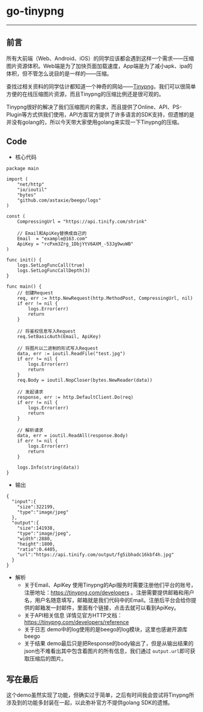 # go-tinypng
---

## 前言
所有大前端（Web、Android、iOS）的同学应该都会遇到这样一个需求——压缩图片资源体积。Web端是为了加快页面加载速度，App端是为了减小apk、ipa的体积，但不管怎么说目的是一样的——压缩。

查找过相关资料的同学估计都知道一个神奇的网站——[Tinypng](https://tinypng.com)，我们可以很简单方便的在线压缩图片资源，而且Tinypng的压缩比例还是很可观的。

Tinypng很好的解决了我们压缩图片的需求，而且提供了Online、API、PS-Plugin等方式供我们使用，API方面官方提供了许多语言的SDK支持，但遗憾的是并没有golang的，所以今天带大家使用golang来实现一下Tinypng的压缩。

## Code

- 核心代码

```
package main

import (
	"net/http"
	"io/ioutil"
	"bytes"
	"github.com/astaxie/beego/logs"
)

const (
	CompressingUrl = "https://api.tinify.com/shrink"

	// Email和ApiKey替换成自己的
	Email  = "example@163.com"
	ApiKey = "rcPxm3Zrg_1DbjYtV6AXM_-53Jg9wuWB"
)

func init() {
	logs.SetLogFuncCall(true)
	logs.SetLogFuncCallDepth(3)
}

func main() {
	// 创建Request
	req, err := http.NewRequest(http.MethodPost, CompressingUrl, nil)
	if err != nil {
		logs.Error(err)
		return
	}

	// 将鉴权信息写入Request
	req.SetBasicAuth(Email, ApiKey)

	// 将图片以二进制的形式写入Request
	data, err := ioutil.ReadFile("test.jpg")
	if err != nil {
		logs.Error(err)
		return
	}
	req.Body = ioutil.NopCloser(bytes.NewReader(data))

	// 发起请求
	response, err := http.DefaultClient.Do(req)
	if err != nil {
		logs.Error(err)
		return
	}

	// 解析请求
	data, err = ioutil.ReadAll(response.Body)
	if err != nil {
		logs.Error(err)
		return
	}

	logs.Info(string(data))
}
```
- 输出

```
{
  "input":{
    "size":322199,
    "type":"image/jpeg"
  },
  "output":{
    "size":141938,
    "type":"image/jpeg",
    "width":2880,
    "height":1800,
    "ratio":0.4405,
    "url":"https://api.tinify.com/output/fg5ibhadc16kbf4h.jpg"
  }
}
```
- 解析
  - 关于Email、ApiKey
    使用Tinypng的Api服务时需要注册他们平台的账号，注册地址：https://tinypng.com/developers 。注册需要提供邮箱和用户名，用户名随意填写，邮箱就是我们代码中的Email。注册后平台会给你提供的邮箱发一封邮件，里面有个链接，点击去就可以看到ApiKey。
  - 关于API相关信息
    详情见官方HTTP文档：https://tinypng.com/developers/reference
  - 关于日志
    demo中的log使用的是beego的log模块，这里也感谢开源库beego
  - 关于结果
    demo最后只是把Response的body输出了，但是从输出结果的json也不难看出其中包含着图片的所有信息，我们通过 `output.url`即可获取压缩后的图片。

## 写在最后
这个demo虽然实现了功能，但确实过于简单，之后有时间我会尝试将Tinypng所涉及到的功能多封装在一起，以此弥补官方不提供golang SDK的遗憾。

